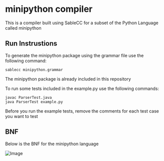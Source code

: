 # minipython compiler
This is a compiler built using SableCC for a subset of the Python Language called minipython

## Run Instrustions
To generate the minipython package using the grammar file use the following command:
```
sablecc minipython.grammar
```
The minipython package is already included in this repository


To run some tests included in the example.py use the following commands:
```
javac ParserTest.java
java ParserTest example.py
```
Before you run the example tests, remove the comments for each test case you want to test

## BNF
Below is the BNF for the minipython language

![Image](https://github.com/user-attachments/assets/f8c346dd-ddc5-4bd9-b617-c8702553d158)
